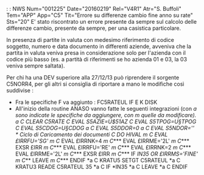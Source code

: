  :  : NWS Num="001225" Date="20160219" Rel="V4R1" Atr="S. Buffoli" Tem="APP" App="C5" Tit="Errore su differenze cambio fine anno su rate" Sts="20"
E' stato riscontrato un errore presente da sempre sul calcolo delle differenze cambio, presente da
sempre, per una casistica particolare.

In presenza di partite in valuta con medesimo riferimento di codice soggetto, numero e data documento in differenti aziende, avveniva che la partita in valuta veniva presa in considerazione solo per l'azienda con il codice più basso (es. a partità di riferimenti se ho azienda 01 e 03, la 03 veniva sempre saltata).

Per chi ha una DEV superiore alla 27/12/13 può riprendere il sorgente C5NORR4, per gli altri si consiglia di riportare a mano le modifiche così suddivise : 
* Fra le specifiche F va aggiunto : 
      FC5RATEUL  IF   E           K DISK
* All'inizio della routine ANASO vanno fatte le seguenti integrazioni (con *a sono indicate le specifiche da aggiungere, con *m quelle da modificare).
*a    C                   CLEAR                   C5RATE
      C                   EVAL      S5AZIE=U$51AZ
      C                   EVAL      S5TPOG=U§TPOG
      C                   EVAL      S5CDOG=U§CDOG
*a    C                   EVAL      S5DDOR=0
*a    C                   EVAL      S5NDOR=''
       * Ciclo di Caricamento dei documenti
      C                   DO        *HIVAL
*m    C****               EVAL      £IRRFU='SG'
*m    C****               EVAL      £IRRNK=4
*m    C****               EVAL      £IRRME='2L'
*m    C****               EXSR      £IRR
*m    C****               EVAL      £IRRFU='RE'
*m    C****               EVAL      £IRRNK=2
*m    C****               EVAL      £IRRME='2L'
*m    C****               EXSR      £IRR
*m    C****               IF        *IN35 OR £IRRMS='FINE'
*m    C****               LEAVE
*m    C****               ENDIF
*a    C     KRATU5        SETGT     C5RATEUL
*a    C     KRATU3        READE     C5RATEUL                               35 *a    C                   IF        *IN35
*a    C                   LEAVE
*a    C                   ENDIF

